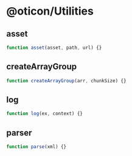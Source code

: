 # @oticon/Utilities

## asset
```javascript
function asset(asset, path, url) {}
```

## createArrayGroup
```javascript
function createArrayGroup(arr, chunkSize) {}
```

## log
```javascript
function log(ex, context) {}
```

## parser
```javascript
function parse(xml) {}
```
